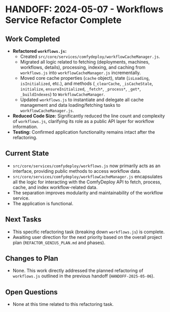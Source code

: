 # HANDOFF: 2024-05-07 - Workflows Service Refactor Complete

## Work Completed

*   **Refactored `workflows.js`:**
    *   Created `src/core/services/comfydeploy/workflowCacheManager.js`.
    *   Migrated all logic related to fetching (deployments, machines, workflows, details), processing, indexing, and caching from `workflows.js` into `workflowCacheManager.js` incrementally.
    *   Moved core cache properties (`cache` object), state (`isLoading`, `isInitialized`, etc.), and methods (`_clearCache`, `_isCacheStale`, `initialize`, `ensureInitialized`, `_fetch*`, `_process*`, `_get*`, `_buildIndexes`) to `WorkflowCacheManager`.
    *   Updated `workflows.js` to instantiate and delegate all cache management and data loading/fetching tasks to `workflowCacheManager.js`.
*   **Reduced Code Size:** Significantly reduced the line count and complexity of `workflows.js`, clarifying its role as a public API layer for workflow information.
*   **Testing:** Confirmed application functionality remains intact after the refactoring.

## Current State

*   `src/core/services/comfydeploy/workflows.js` now primarily acts as an interface, providing public methods to access workflow data.
*   `src/core/services/comfydeploy/workflowCacheManager.js` encapsulates all the logic for interacting with the ComfyDeploy API to fetch, process, cache, and index workflow-related data.
*   The separation improves modularity and maintainability of the workflow service.
*   The application is functional.

## Next Tasks

*   This specific refactoring task (breaking down `workflows.js`) is complete.
*   Awaiting user direction for the next priority based on the overall project plan (`REFACTOR_GENIUS_PLAN.md` and phases).

## Changes to Plan

*   None. This work directly addressed the planned refactoring of `workflows.js` outlined in the previous handoff (`HANDOFF-2025-05-06`).

## Open Questions

*   None at this time related to this refactoring task. 